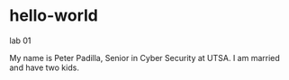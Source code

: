 # hello-world
lab 01

My name is Peter Padilla, Senior in Cyber Security at UTSA. I am married and have two kids.
